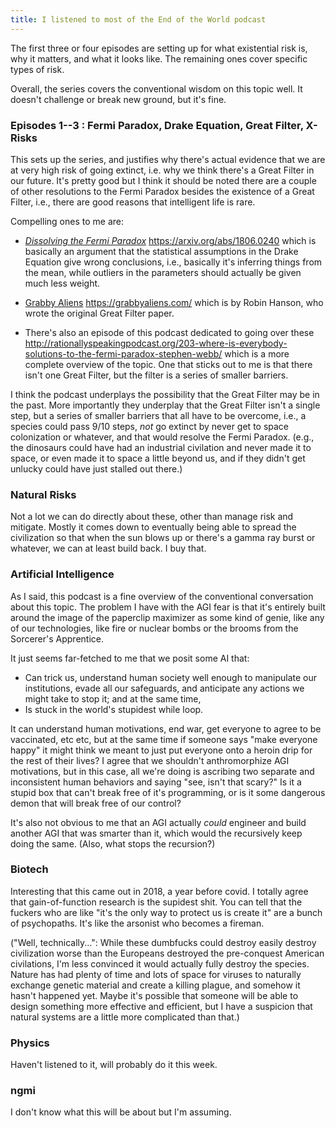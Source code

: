 ```yaml
---
title: I listened to most of the End of the World podcast
---
```


The first three or four episodes are setting up for what existential risk is,
why it matters, and what it looks like. The remaining ones cover specific types
of risk.

Overall, the series covers the conventional wisdom on this topic well. It doesn't
challenge or break new ground, but it's fine.

### Episodes 1--3 : Fermi Paradox, Drake Equation, Great Filter, X-Risks

This sets up the series, and justifies why there's actual evidence that we are
at very high risk of going extinct, i.e. why we think there's a Great Filter in
our future. It's pretty good but I think it should be noted there are a couple
of other resolutions to the Fermi Paradox besides the existence of a Great
Filter, i.e., there are good reasons that intelligent life is rare.

Compelling ones to me are:

* [_Dissolving the Fermi Paradox_](https://arxiv.org/abs/1806.02404)
  https://arxiv.org/abs/1806.0240 which is basically an argument that the
  statistical assumptions in the Drake Equation give wrong conclusions, i.e.,
  basically it's inferring things from the mean, while outliers in the
  parameters should actually be given much less weight.

* [Grabby Aliens](https://grabbyaliens.com/) https://grabbyaliens.com/ which is
  by Robin Hanson, who wrote the original Great Filter paper.

* There's also an episode of this podcast dedicated to going over these
  http://rationallyspeakingpodcast.org/203-where-is-everybody-solutions-to-the-fermi-paradox-stephen-webb/
  which is a more complete overview of the topic. One that sticks out to me is
  that there isn't one Great Filter, but the filter is a series of smaller
  barriers.

I think the podcast underplays the possibility that the Great Filter may
be in the past. More importantly they underplay that the Great Filter isn't a
single step, but a series of smaller barriers that all have to be overcome,
i.e., a species could pass 9/10 steps, *not* go extinct by never get to space
colonization or whatever, and that would resolve the Fermi Paradox. (e.g., the
dinosaurs could have had an industrial civilation and never made it to space, or
even made it to space a little beyond us, and if they didn't get unlucky could
have just stalled out there.)

### Natural Risks

Not a lot we can do directly about these, other than manage risk and mitigate.
Mostly it comes down to eventually being able to spread the civilization so that
when the sun blows up or there's a gamma ray burst or whatever, we can at least
build back. I buy that.

### Artificial Intelligence

As I said, this podcast is a fine overview of the conventional conversation
about this topic. The problem I have with the AGI fear is that it's entirely
built around the image of the paperclip maximizer as some kind of genie, like
any of our technologies, like fire or nuclear bombs or the brooms from the
Sorcerer's Apprentice.

It just seems far-fetched to me that we posit some AI that:

* Can trick us, understand human society well enough to manipulate our
  institutions, evade all our safeguards, and anticipate any actions we might
  take to stop it; and at the same time,
* Is stuck in the world's stupidest while loop.

It can understand human motivations, end war, get everyone to agree to be
vaccinated, etc etc, but at the same time if someone says "make everyone happy"
it might think we meant to just put everyone onto a heroin drip for the rest of
their lives? I agree that we shouldn't anthromorphize AGI motivations, but in
this case, all we're doing is ascribing two separate and inconsistent human
behaviors and saying "see, isn't that scary?" Is it a stupid box that can't
break free of it's programming, or is it some dangerous demon that will break
free of our control?

It's also not obvious to me that an AGI actually *could* engineer and build
another AGI that was smarter than it, which would the recursively keep doing the
same. (Also, what stops the recursion?)

### Biotech

Interesting that this came out in 2018, a year before covid. I totally agree
that gain-of-function research is the supidest shit. You can tell that the
fuckers who are like "it's the only way to protect us is create it" are a bunch
of psychopaths. It's like the arsonist who becomes a fireman.

("Well, technically...": While these dumbfucks could destroy easily destroy
civilization worse than the Europeans destroyed the pre-conquest American
civilations, I'm less convinced it would actually fully destroy the species.
Nature has had plenty of time and lots of space for viruses to naturally
exchange genetic material and create a killing plague, and somehow it hasn't
happened yet. Maybe it's possible that someone will be able to design something
more effective and efficient, but I have a suspicion that natural systems are a
little more complicated than that.)


### Physics

Haven't listened to it, will probably do it this week.

### ngmi

I don't know what this will be about but I'm assuming.

